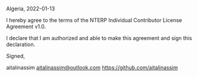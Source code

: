 Algeria, 2022-01-13

I hereby agree to the terms of the NTERP Individual Contributor License
Agreement v1.0.

I declare that I am authorized and able to make this agreement and sign this
declaration.

Signed,

aitalinassim aitalinassim@outlook.com https://github.com/aitalinassim
